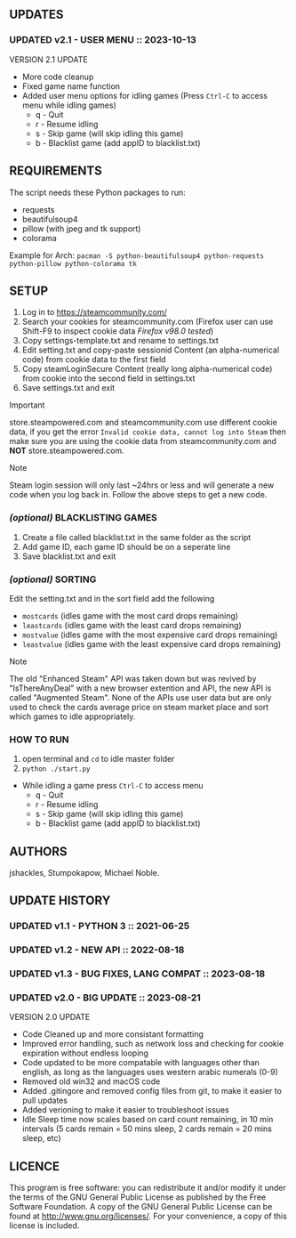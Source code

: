 ## UPDATES

### UPDATED v2.1 - USER MENU :: 2023-10-13

VERSION 2.1 UPDATE
 * More code cleanup
 * Fixed game name function
 * Added user menu options for idling games (Press `Ctrl-C` to access menu while idling games)
 	* q - Quit
 	* r - Resume idling
 	* s - Skip game (will skip idling this game)
 	* b - Blacklist game (add appID to blacklist.txt)

## REQUIREMENTS

The script needs these Python packages to run:
 * requests
 * beautifulsoup4
 * pillow (with jpeg and tk support)
 * colorama

Example for Arch:
`pacman -S python-beautifulsoup4 python-requests python-pillow python-colorama tk`

## SETUP
1. Log in to https://steamcommunity.com/
2. Search your cookies for steamcommunity.com (Firefox user can use Shift-F9 to inspect cookie data _Firefox v98.0 tested_)
3. Copy settings-template.txt and rename to settings.txt
4. Edit setting.txt and copy-paste sessionid Content (an alpha-numerical code) from cookie data to the first field
5. Copy steamLoginSecure Content (really long alpha-numerical code) from cookie into the second field in settings.txt
6. Save settings.txt and exit

>[!IMPORTANT]
>store.steampowered.com and steamcommunity.com use different cookie data, if you get the error `Invalid cookie data, cannot log into Steam` then make sure you are using the cookie data from steamcommunity.com and **NOT** store.steampowered.com.

>[!NOTE]
>Steam login session will only last ~24hrs or less and will generate a new code when you log back in. Follow the above steps to get a new code.

### _(optional)_ BLACKLISTING GAMES
1. Create a file called blacklist.txt in the same folder as the script
2. Add game ID, each game ID should be on a seperate line
3. Save blacklist.txt and exit

### _(optional)_ SORTING
Edit the setting.txt and in the sort field add the following

 * `mostcards`     (idles game with the most card drops remaining)
 * `leastcards`    (idles game with the least card drops remaining)
 * `mostvalue`     (idles game with the most expensive card drops remaining)
 * `leastvalue`    (idles game with the least expensive card drops remaining)

>[!NOTE]
>The old "Enhanced Steam" API was taken down but was revived by "IsThereAnyDeal" with a new browser extention and API, the new API is called "Augmented Steam". None of the APIs use user data but are only used to check the cards average price on steam market place and sort which games to idle appropriately.

### HOW TO RUN
1. open terminal and `cd` to idle master folder
2. `python ./start.py`

* While idling a game press `Ctrl-C` to access menu
  * q - Quit
  * r - Resume idling
  * s - Skip game (will skip idling this game)
  * b - Blacklist game (add appID to blacklist.txt)


## AUTHORS

jshackles, Stumpokapow, Michael Noble.

## UPDATE HISTORY

### UPDATED v1.1 - PYTHON 3 :: 2021-06-25

### UPDATED v1.2 - NEW API :: 2022-08-18

### UPDATED v1.3 - BUG FIXES, LANG COMPAT :: 2023-08-18

### UPDATED v2.0 - BIG UPDATE :: 2023-08-21

VERSION 2.0 UPDATE
 * Code Cleaned up and more consistant formatting
 * Improved error handling, such as network loss and checking for cookie expiration without endless looping
 * Code updated to be more compatable with languages other than english, as long as the languages uses western arabic numerals (0-9)
 * Removed old win32 and macOS code
 * Added .gitingore and removed config files from git, to make it easier to pull updates
 * Added verioning to make it easier to troubleshoot issues
 * Idle Sleep time now scales based on card count remaining, in 10 min intervals (5 cards remain = 50 mins sleep, 2 cards remain = 20 mins sleep, etc)

## LICENCE
This program is free software: you can redistribute it and/or modify it under the terms of the GNU General Public 
License as published by the Free Software Foundation. A copy of the GNU General Public License can be found at 
http://www.gnu.org/licenses/. For your convenience, a copy of this license is included.